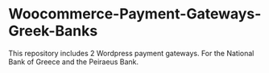 # Woocommerce-Payment-Gateways-Greek-Banks
This repository includes 2 Wordpress payment gateways. For the National Bank of Greece and the Peiraeus Bank.

